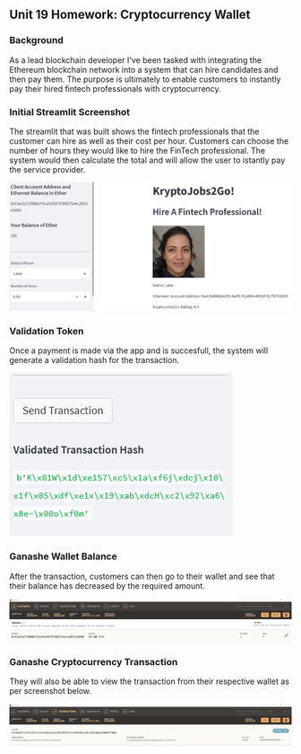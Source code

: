 ## Unit 19 Homework: Cryptocurrency Wallet

### Background

As a lead blockchain developer I've been tasked with integrating the Ethereum blockchain network into a system that can hire candidates and then pay them. The purpose is ultimately to enable customers to instantly pay their hired fintech professionals with cryptocurrency.

### Initial Streamlit Screenshot

The streamlit that was built shows the fintech professionals that the customer can hire as well as their cost per hour. Customers can choose the number of hours they would like to hire the FinTech professional. The system would then calculate the total and will allow the user to istantly pay the service provider.

![Streamlit App - sidebar](Images/streamlitInitial.png)

### Validation Token

Once a payment is made via the app and is succesfull, the system will generate a validation hash for the transaction.

![Validation Token](Images/streamlitValidation.png)

### Ganashe Wallet Balance

After the transaction, customers can then go to their wallet and see that their balance has decreased by the required amount.

![Ganashe Wallet Balance](Images/GanasheAccount.png)

### Ganashe Cryptocurrency Transaction

They will also be able to view the transaction from their respective wallet as per screenshot below.

![Ganashe Crytocurreny Transaction](Images/GanasheTransactions.png)


